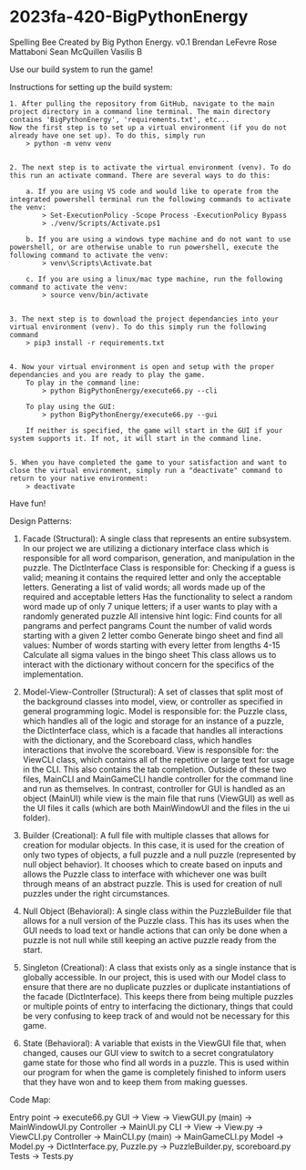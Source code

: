 # 2023fa-420-BigPythonEnergy
Spelling Bee Created by Big Python Energy.
v0.1
Brendan LeFevre
Rose Mattaboni
Sean McQuillen
Vasilis B

Use our build system to run the game!

Instructions for setting up the build system:

    1. After pulling the repository from GitHub, navigate to the main project directory in a command line terminal. The main directory contains 'BigPythonEnergy', 'requirements.txt', etc... 
    Now the first step is to set up a virtual environment (if you do not already have one set up). To do this, simply run
        > python -m venv venv


    2. The next step is to activate the virtual environment (venv). To do this run an activate command. There are several ways to do this:

        a. If you are using VS code and would like to operate from the integrated powershell terminal run the following commands to activate the venv:
            > Set-ExecutionPolicy -Scope Process -ExecutionPolicy Bypass
            > ./venv/Scripts/Activate.ps1

        b. If you are using a windows type machine and do not want to use powershell, or are otherwise unable to run powershell, execute the following command to activate the venv:
            > venv\Scripts\Activate.bat

        c. If you are using a linux/mac type machine, run the following command to activate the venv:
            > source venv/bin/activate


    3. The next step is to download the project dependancies into your virtual environment (venv). To do this simply run the following command
        > pip3 install -r requirements.txt


    4. Now your virtual environment is open and setup with the proper dependancies and you are ready to play the game. 
        To play in the command line:
            > python BigPythonEnergy/execute66.py --cli

        To play using the GUI:
            > python BigPythonEnergy/execute66.py --gui

        If neither is specified, the game will start in the GUI if your system supports it. If not, it will start in the command line.
    

    5. When you have completed the game to your satisfaction and want to close the virtual environment, simply run a "deactivate" command to return to your native environment:
        > deactivate

Have fun!

Design Patterns:

1. Facade (Structural): A single class that represents an entire subsystem. In our project we are utilizing a dictionary interface class which is responsible for all word comparison, generation, and manipulation in the puzzle. The DictInterface Class is responsible for:
    Checking if a guess is valid; meaning it contains the required letter and only the acceptable letters.
    Generating a list of valid words; all words made up of the required and acceptable letters
    Has the functionality to select a random word made up of only 7 unique letters; if a user wants to play with a randomly generated puzzle
    All intensive hint logic:
        Find counts for all pangrams and perfect pangrams
        Count the number of valid words starting with a given 2 letter combo
        Generate bingo sheet and find all values:
            Number of words starting with every letter from lengths 4-15
            Calculate all sigma values in the bingo sheet
    This class allows us to interact with the dictionary without concern for the specifics of the implementation. 
    
2. Model-View-Controller (Structural): A set of classes that split most of the background classes into model, view, or controller as specified in general programming logic. Model is responsible for:
    the Puzzle class, which handles all of the logic and storage for an instance of a puzzle,
    the DictInterface class, which is a facade that handles all interactions with the dictionary,
    and the Scoreboard class, which handles interactions that involve the scoreboard.
View is responsible for:
    the ViewCLI class, which contains all of the repetitive or large text for usage in the CLI. This also contains the tab completion.
Outside of these two files, MainCLI and MainGameCLI handle controller for the command line and run as themselves. In contrast, controller for GUI is handled as an object (MainUI) while view is the main file that runs (ViewGUI) as well as the UI files it calls (which are both MainWindowUI and the files in the ui folder).

3. Builder (Creational): A full file with multiple classes that allows for creation for modular objects. In this case, it is used for the creation of only two types of objects, a full puzzle and a null puzzle (represented by null object behavior). It chooses which to create based on inputs and allows the Puzzle class to interface with whichever one was built through means of an abstract puzzle. This is used for creation of null puzzles under the right circumstances.

4. Null Object (Behavioral): A single class within the PuzzleBuilder file that allows for a null version of the Puzzle class. This has its uses when the GUI needs to load text or handle actions that can only be done when a puzzle is not null while still keeping an active puzzle ready from the start.

5. Singleton (Creational): A class that exists only as a single instance that is globally accessible. In our project, this is used with our Model class to ensure that there are no duplicate puzzles or duplicate instantiations of the facade (DictInterface). This keeps there from being multiple puzzles or multiple points of entry to interfacing the dictionary, things that could be very confusing to keep track of and would not be necessary for this game.

6. State (Behavioral): A variable that exists in the ViewGUI file that, when changed, causes our GUI view to switch to a secret congratulatory game state for those who find all words in a puzzle. This is used within our program for when the game is completely finished to inform users that they have won and to keep them from making guesses.


Code Map:

Entry point -> execute66.py
GUI ->
    View -> ViewGUI.py (main) -> MainWindowUI.py
    Controller -> MainUI.py
CLI ->
    View -> View.py -> ViewCLI.py
    Controller -> MainCLI.py (main) -> MainGameCLI.py
Model ->
    Model.py ->
        DictInterface.py, Puzzle.py -> PuzzleBuilder.py, scoreboard.py
Tests ->
    Tests.py
